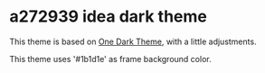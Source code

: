 # a272939 idea dark theme
This theme is based on [One Dark Theme](https://github.com/one-dark/jetbrains-one-dark-theme), with a little adjustments.

This theme uses '#1b1d1e' as frame background color.

